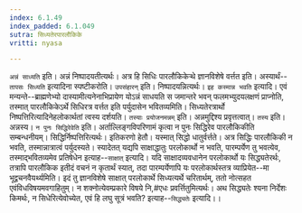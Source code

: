 ```yaml
---
index: 6.1.49
index_padded: 6.1.049
sutra: सिध्यतेरपारलौकिके
vritti: nyasa

---
```

`अन्नं साध्यति` इति। अन्नं निष्पादयतीत्यर्थः। अत्र हि सिधिः पारलौकिकेऱ्थे ज्ञानविशेषे वर्त्तत इति। अस्यार्थं--`तापसः सिध्यति` इत्यादिना स्पष्टीकरोति। `उपसंहारन्` इति। निष्पादयन्नित्यर्थः।
`इह कस्मान्न भवति` इत्यादि। एवं मन्यन्ते--ब्राह्मणेभ्यो दास्यामीत्यनेनाभिप्रायेण योऽन्नं साधयति स जमान्तरे भवन् फलमभ्युदयलक्षणं प्राप्नोति, तस्मात् पारलौकिकेऽर्थे सिधिरत्र वर्त्तत इति पर्युदासेन भवितव्यमिति। सिध्यतेरत्रार्थो निष्पत्तिरित्यादिनेहलोकार्थतां त्वस्य दर्शयति। `तस्याः प्रयोजनमन्नम्` इति। अन्नमुद्दिश्य प्रवृत्तत्वात्। `तस्य` इति। अन्नस्य। `न पुनः सिद्धिरेवेति` इति। अर्ताल्लिङ्गविपरिणामं कृत्वा न पुनः सिद्धिरेव पारलौकिकीति सम्बन्धनीयम्। सिद्धिर्निष्पत्तिरित्यर्थः। इतिकरणो हेतौ। यस्मात् सिद्धो धातुर्वर्त्तते। अत्र सिद्धिः पारलौकिकी न भवति, तस्मान्नात्रात्वं पर्युदस्यते। स्यादेतत् यद्यपि साक्षाद्धातुः परलोकार्थो न भवति, पारम्पर्येण तु भवत्येव, तस्माद्भवितव्यमेव प्रतिषेधेन इत्याह--`साक्षात्` इत्यादि। यदि साक्षादव्यवधानेन परलोकार्थो यः सिद्ध्यतेरर्थः, तत्रापि पारलौकिक इतीदं वचनं न कृतार्थं स्यात्, तदा पारम्पर्येणापि यः परलोकार्थस्तत्र व्याप्रियेत--मा भूद्वचनवैयर्थ्यमिति। इदं तु ज्ञानविशेषे साक्षात् परलोकार्थे सिध्यत्यर्थे चरितार्थम्, ततो नोत्सहत एवंविधविषयमवगाहितुम्। न शक्नोत्येवम्प्रकारे विषये नि,#एधः प्रवर्त्तितुमित्यर्थः।
अथ सिद्ध्यतेः श्यना निर्देशः किमर्थः, न सिधेरित्येवोच्येत, एवं हि लघु सूत्रं भवति? इत्याह--`सिद्ध्यतेः` इत्यादि।।